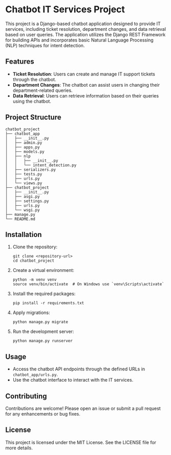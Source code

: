 # Chatbot IT Services Project

This project is a Django-based chatbot application designed to provide IT services, including ticket resolution, department changes, and data retrieval based on user queries. The application utilizes the Django REST Framework for building APIs and incorporates basic Natural Language Processing (NLP) techniques for intent detection.

## Features

- **Ticket Resolution**: Users can create and manage IT support tickets through the chatbot.
- **Department Changes**: The chatbot can assist users in changing their department-related queries.
- **Data Retrieval**: Users can retrieve information based on their queries using the chatbot.

## Project Structure

```
chatbot_project
├── chatbot_app
│   ├── __init__.py
│   ├── admin.py
│   ├── apps.py
│   ├── models.py
│   ├── nlp
│   │   ├── __init__.py
│   │   └── intent_detection.py
│   ├── serializers.py
│   ├── tests.py
│   ├── urls.py
│   └── views.py
├── chatbot_project
│   ├── __init__.py
│   ├── asgi.py
│   ├── settings.py
│   ├── urls.py
│   └── wsgi.py
├── manage.py
└── README.md
```

## Installation

1. Clone the repository:
   ```
   git clone <repository-url>
   cd chatbot_project
   ```

2. Create a virtual environment:
   ```
   python -m venv venv
   source venv/bin/activate  # On Windows use `venv\Scripts\activate`
   ```

3. Install the required packages:
   ```
   pip install -r requirements.txt
   ```

4. Apply migrations:
   ```
   python manage.py migrate
   ```

5. Run the development server:
   ```
   python manage.py runserver
   ```

## Usage

- Access the chatbot API endpoints through the defined URLs in `chatbot_app/urls.py`.
- Use the chatbot interface to interact with the IT services.

## Contributing

Contributions are welcome! Please open an issue or submit a pull request for any enhancements or bug fixes.

## License

This project is licensed under the MIT License. See the LICENSE file for more details.